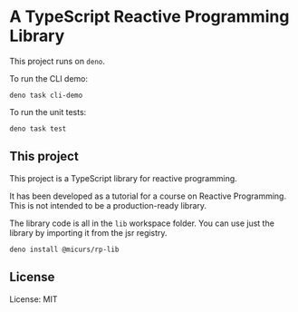 # A TypeScript Reactive Programming Library

This project runs on `deno`.

To run the CLI demo:

```
deno task cli-demo
```

To run the unit tests:

```
deno task test
```

## This project

This project is a TypeScript library for reactive programming.

It has been developed as a tutorial for a course on Reactive Programming.
This is not intended to be a production-ready library.

The library code is all in the `lib` workspace folder. You can use just the
library by importing it from the jsr registry.

```
deno install @micurs/rp-lib
```

## License

License: MIT
